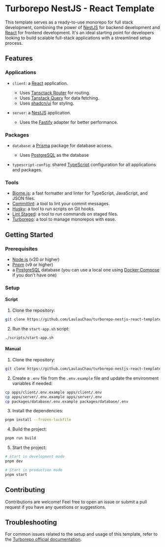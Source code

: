 # Turborepo NestJS - React Template

This template serves as a ready-to-use monorepo for full stack development, combining the power of [NestJS](https://nestjs.com/) for backend development and [React](https://reactjs.org/) for frontend development. It's an ideal starting point for developers looking to build scalable full-stack applications with a streamlined setup process.

## Features

### Applications

- `client`: a [React](https://reactjs.org/) application.

  - Uses [Tansctack Router](https://tanstack.com/router/latest) for routing.
  - Uses [Tanstack Query](https://tanstack.com/query/latest) for data fetching.
  - Uses [shadcn/ui](https://ui.shadcn.com/) for styling.

- `server`: a [NestJS](https://nestjs.com/) application.

  - Uses the [Fastify](https://www.fastify.io/) adapter for better performance.

### Packages

- `database`: a [Prisma](https://www.prisma.io/) package for database access.

  - Uses [PostgreSQL](https://www.postgresql.org/) as the database

- `typescript-config`: shared [TypeScript](https://www.typescriptlang.org/) configuration for all applications and packages.

### Tools

- [Biome.js](https://biomejs.dev/): a fast formatter and linter for TypeScript, JavaScript, and JSON files.
- [Commitlint](https://commitlint.js.org/): a tool to lint your commit messages.
- [Husky](https://typicode.github.io/husky/): a tool to run scripts on Git hooks.
- [Lint Staged](https://github.com/lint-staged/lint-staged): a tool to run commands on staged files.
- [Turborepo](https://turbo.build/repo): a tool to manage monorepos with ease.

## Getting Started

### Prerequisites

- [Node.js](https://nodejs.org/) (v20 or higher)
- [Pnpm](https://pnpm.io/) (v9 or higher)
- a [PostgreSQL](https://www.postgresql.org/) database (you can use a local one using [Docker Compose](https://docs.docker.com/compose/) if you don't have one)

### Setup

#### Script

1. Clone the repository:

```bash
git clone https://github.com/LaulauChau/turborepo-nestjs-react-template
```

2. Run the `start-app.sh` script:

```bash
./scripts/start-app.sh
```

#### Manual

1. Clone the repository:

```bash
git clone https://github.com/LaulauChau/turborepo-nestjs-react-template
```

2. Create a `.env` file from the `.env.example` file and update the environment variables if needed:

```bash
cp apps/client/.env.example apps/client/.env
cp apps/server/.env.example apps/server/.env
cp packages/database/.env.example packages/database/.env
```

3. Install the dependencies:

```bash
pnpm install --frozen-lockfile
```

4. Build the project:

```bash
pnpm run build
```

5. Start the project:

```bash
# Start in development mode
pnpm dev

# Start in production mode
pnpm start
```

## Contributing

Contributions are welcome! Feel free to open an issue or submit a pull request if you have any questions or suggestions.

## Troubleshooting

For common issues related to the setup and usage of this template, refer to the [Turborepo official documentation](https://turbo.build/repo/docs).
